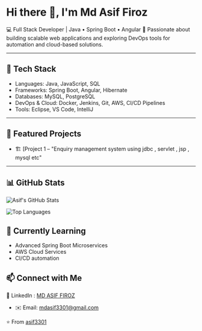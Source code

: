# Hi there 👋, I'm Md Asif Firoz

💻 Full Stack Developer | Java • Spring Boot • Angular
🚀 Passionate about building scalable web applications and exploring DevOps tools for automation and cloud-based solutions.

---

## 🔧 Tech Stack

* Languages: Java, JavaScript, SQL
* Frameworks: Spring Boot, Angular, Hibernate
* Databases: MySQL, PostgreSQL
* DevOps & Cloud: Docker, Jenkins, Git, AWS, CI/CD Pipelines
* Tools: Eclipse, VS Code, IntelliJ 

---

## 📌 Featured Projects

* 🏗️ [Project 1 – "Enquiry management system using jdbc , servlet , jsp , mysql etc"

---

## 📊 GitHub Stats

![Asif's GitHub Stats](https://github-readme-stats.vercel.app/api?username=asif3301\&show_icons=true\&theme=radical)

![Top Languages](https://github-readme-stats.vercel.app/api/top-langs/?username=asif3301\&layout=compact\&theme=radical)



## 🌱 Currently Learning

* Advanced Spring Boot Microservices
* AWS Cloud Services
* CI/CD automation


## 📫 Connect with Me

💼 LinkedIn : [MD ASIF FIROZ](https://www.linkedin.com/in/md-asif-firoz-764a0b24b)


* ✉️ Email: mdasif3301@gmail.com


⭐️ From [asif3301](https://github.com/asif3301)

